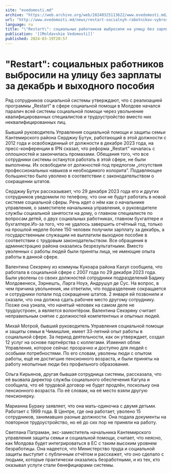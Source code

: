 ```yaml
---
site: "evedomosti.md"
archive: "https://web.archive.org/web/20240325113622/www.evedomosti.md/news/restart-socialnyh-rabotnikov-vybrosili-na-ulicu-bez-zarplaty"
url: "http://www.evedomosti.md/news/restart-socialnyh-rabotnikov-vybrosili-na-ulicu-bez-zarplaty"
language: ru
title: "\"Restart\": социальных работников выбросили на улицу без зарплаты за декабрь и выходного пособия"
publication: '[[Moldavskie Vedomosti]]'
published: 2024-03-19T20:57
---
```


# "Restart": социальных работников выбросили на улицу без зарплаты за декабрь и выходного пособия

Ряд сотрудников социальной системы утверждают, что с реализацией программы „Restart” в сфере социальной помощи в Молдове начался паралич всей системы социальной помощи через увольнение квалифицированных специалистов и трудоустройство вместо них неквалифицированных лиц.

Бывший руководитель Управления социальной помощи и защиты семьи Кантемирского района Серджиу Бутук, работающий в этой должности с 2012 года и освобожденный от должности в декабре 2023 года, на пресс-конференции в IPN сказал, что реформа „Restart” началась с оплошностей и закончилась промахами. Обещания того, что все сотрудники системы останутся работать в этой сфере, не были выполнены. Их освободили от должностей под предлогом „отсутствия профессиональных навыков и необходимого колорита”. Подавляющее большинство было уволено в соответствии с законодательством о сокращении штатов.

Серджиу Бутук рассказывает, что 29 декабря 2023 года его и других сотрудников уведомили по телефону, что они не будут работать в новой системе социальной сферы. Речь идет о нём как о начальнике управления, о заместителе начальника управления, о руководителе службы социальной занятости на дому, о главном специалисте по вопросам детей, о двух социальных работниках, главном бухгалтере и бухгалтере.Из-за того, что не удалось завершить отчётный год, только на прошлой неделе более 150 человек получили зарплату за декабрь, а государственным служащим не выплатили выходное пособие в соответствии с трудовым законодательством. Все обращения в администрацию района оказались безрезультатными. Вместо уволенных с работы людей были приняты лица, не имеющие опыта работы в данной сфере.

Валентина Секэряну из коммуны Кукоара района Кахул сообщила, что работала в социальной сфере с 2007 года по 29 декабря 2023 года. Были уволены со своих должностей сотрудники подразделений Бадику Молдовенеск, Зэрнешть, Ларга Ноуэ, Андрушул де Сус. На вопрос, в чем причина увольнения, им ответили, что подразделение сокращается и сотрудники попали под сокращение штатов. 2 января ей позвонили и сказали, что она должна сдать рабочее место другому сотруднику. Позже она узнала, что нанятый человек на самом деле не трудоустроен, а является волонтёром. Валентина Секэряну считает неправильным снятие с должностей компетентных и опытных людей.

Михай Мотрой, бывший руководитель Управления социальной помощи и защиты семьи в Чимишлие, имеет 33-летний опыт работы в социальной сфере. За период деятельности, как он утверждает, создал 12 услуг на основе партнёрства с коллегами. Изменил облик Управления, которое сейчас прозрачно и доступно для людей с особыми потребностями. По его словам, уволены люди с опытом работы, ещё не достигшие пенсионного возраста, и были приняты на работу неопытные люди без профильного образования.

Ольга Кирьянов, другая бывшая сотрудница системы, рассказала, что её вызвала директор службы социального обеспечения Кагула и сообщила, что её трудовой договор не будет продлён, поскольку она пенсионного возраста. По её словам, на её место взяли другую пенсионерку.

Марианна Бураку заявляет, что она мать-одиночка с двумя детьми. Работает с 1999 года. В Центре, где она работает, уволено 15 сотрудников, занимавших разные должности. Она подала документы на повторное трудоустройство, но её до сих пор не приняли на работу.

Светлана Патраман, экс-заместитель начальника Кантемирского управления защиты семьи и социальной помощи, считает, что неясно, как Молдова будет интегрироваться в ЕС с таким высоким уровнем безработицы. Она надеется, что Министерство труда и социальной защиты выступит с публичным отчётом и расскажет, что оно сделало с людьми, которые практически оказались безработными, и из тех, кто оказывал услуги стали бенефициарами системы.